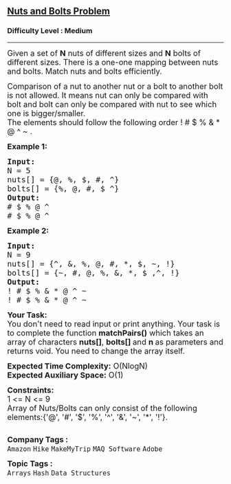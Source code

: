 <h2><a href="https://practice.geeksforgeeks.org/problems/nuts-and-bolts-problem0431/1?page=5&status[]=unsolved&sortBy=submissions">Nuts and Bolts Problem</a></h2><h3>Difficulty Level : Medium</h3><hr><div class="problems_problem_content__Xm_eO"><p><span style="font-size:18px">Given a set of <strong>N</strong>&nbsp;nuts of different sizes and <strong>N</strong>&nbsp;bolts of different sizes. There is a one-one mapping between nuts and bolts. Match nuts and bolts efficiently.</span></p>

<p><span style="font-size:18px">Comparison of a nut to another nut or a bolt to another bolt is not allowed. It means nut can only be compared with bolt and bolt can only be compared with nut to see which one is bigger/smaller.<br>
The elements should follow&nbsp;the following order&nbsp;! # $ % &amp; * @ ^ ~ .</span></p>

<p><span style="font-size:18px"><strong>Example 1:</strong></span></p>

<pre><span style="font-size:18px"><strong>Input: 
</strong>N = 5
nuts[] = {@, %, $, #, ^}
bolts[] = {%, @, #, $ ^}
<strong>Output:</strong> 
# $ % @ ^
# $ % @ ^
</span></pre>

<p><span style="font-size:18px"><strong>Example 2:</strong></span></p>

<pre><span style="font-size:18px"><strong>Input:</strong> 
N = 9
nuts[] = {^, &amp;, %, @, #, *, $, ~, !}
bolts[] = {~, #, @, %, &amp;, *, $ ,^, !}
<strong>Output:</strong> 
! # $ % &amp; * @ ^ ~
! # $ % &amp; * @ ^ ~
</span></pre>

<p><span style="font-size:18px"><strong>Your Task:&nbsp;&nbsp;</strong><br>
You don't need to read input or print anything. Your task is to complete the function&nbsp;<strong>matchPairs()</strong>&nbsp;which takes an array of characters&nbsp;<strong>nuts[]</strong>, <strong>bolts[] </strong>and&nbsp;<strong>n</strong><strong>&nbsp;</strong>as parameters and returns void. You need to change the array itself.</span></p>

<p><span style="font-size:18px"><strong>Expected Time Complexity:</strong>&nbsp;O(NlogN)<br>
<strong>Expected Auxiliary Space:</strong>&nbsp;O(1)</span></p>

<p><span style="font-size:18px"><strong>Constraints:</strong><br>
1 &lt;= N &lt;= 9<br>
Array of Nuts/Bolts can only consist of the following elements:{'@', '#', '$', '%', '^', '&amp;', '~', '*', '!'}.</span><br>
&nbsp;</p>
</div><p><span style=font-size:18px><strong>Company Tags : </strong><br><code>Amazon</code>&nbsp;<code>Hike</code>&nbsp;<code>MakeMyTrip</code>&nbsp;<code>MAQ Software</code>&nbsp;<code>Adobe</code>&nbsp;<br><p><span style=font-size:18px><strong>Topic Tags : </strong><br><code>Arrays</code>&nbsp;<code>Hash</code>&nbsp;<code>Data Structures</code>&nbsp;